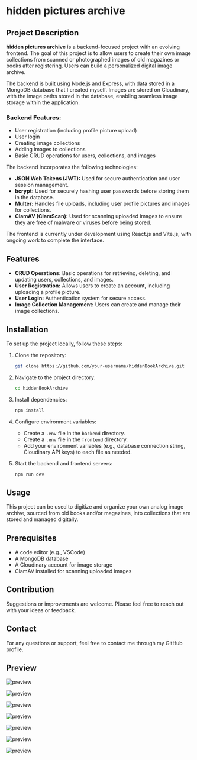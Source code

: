 # hidden pictures archive

## Project Description

**hidden pictures archive** is a backend-focused project with an evolving frontend. The goal of this project is to allow users to create their own image collections from scanned or photographed images of old magazines or books after registering. Users can build a personalized digital image archive.

The backend is built using Node.js and Express, with data stored in a MongoDB database that I created myself. Images are stored on Cloudinary, with the image paths stored in the database, enabling seamless image storage within the application.

### Backend Features:

- User registration (including profile picture upload)
- User login
- Creating image collections
- Adding images to collections
- Basic CRUD operations for users, collections, and images

The backend incorporates the following technologies:

- **JSON Web Tokens (JWT):** Used for secure authentication and user session management.
- **bcrypt:** Used for securely hashing user passwords before storing them in the database.
- **Multer:** Handles file uploads, including user profile pictures and images for collections.
- **ClamAV (ClamScan):** Used for scanning uploaded images to ensure they are free of malware or viruses before being stored.

The frontend is currently under development using React.js and Vite.js, with ongoing work to complete the interface.

## Features

- **CRUD Operations:** Basic operations for retrieving, deleting, and updating users, collections, and images.
- **User Registration:** Allows users to create an account, including uploading a profile picture.
- **User Login:** Authentication system for secure access.
- **Image Collection Management:** Users can create and manage their image collections.

## Installation

To set up the project locally, follow these steps:

1. Clone the repository:

   ```bash
   git clone https://github.com/your-username/hiddenBookArchive.git
   ```

2. Navigate to the project directory:

   ```bash
   cd hiddenBookArchive
   ```

3. Install dependencies:

   ```bash
   npm install
   ```

4. Configure environment variables:

   - Create a `.env` file in the `backend` directory.
   - Create a `.env` file in the `frontend` directory.
   - Add your environment variables (e.g., database connection string, Cloudinary API keys) to each file as needed.

5. Start the backend and frontend servers:
   ```bash
   npm run dev
   ```

## Usage

This project can be used to digitize and organize your own analog image archive, sourced from old books and/or magazines, into collections that are stored and managed digitally.

## Prerequisites

- A code editor (e.g., VSCode)
- A MongoDB database
- A Cloudinary account for image storage
- ClamAV installed for scanning uploaded images

## Contribution

Suggestions or improvements are welcome. Please feel free to reach out with your ideas or feedback.

## Contact

For any questions or support, feel free to contact me through my GitHub profile.

## Preview

![preview](public/preview/hiddenPicturesArchive_prev_1.png)

![preview](public/preview/hiddenPicturesArchive_prev_2.png)

![preview](public/preview/hiddenPicturesArchive_prev_3.png)

![preview](public/preview/hiddenPicturesArchive_prev_4.png)

![preview](public/preview/hiddenPicturesArchive_prev_5.png)

![preview](public/preview/hiddenPicturesArchive_prev_6.png)

![preview](public/preview/hiddenPicturesArchive_prev_7.png)